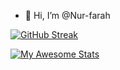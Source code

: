 - 👋 Hi, I’m @Nur-farah

[![GitHub Streak](https://github-readme-streak-stats.herokuapp.com?user=Nur-farah&theme=blueberry_duo&border_radius=7.2)](https://git.io/streak-stats)

[![My Awesome Stats](https://awesome-github-stats.azurewebsites.net/user-stats/Nur-farah?cardType=github&theme=blueberry)](https://git.io/awesome-stats-card)

